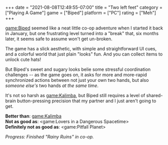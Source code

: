 +++
date = "2021-08-08T12:49:55-07:00"
title = "Two left feet"
category = ["Playing A Game"]
game = ["Biped"]
platform = ["PC"]
rating = ["Meh"]
+++

<game:Biped> seemed like a neat little co-op adventure when I started it back in January, but one frustrating level turned into a "break" that, six months later, it seems safe to assume won't get un-broken.

The game has a slick aesthetic, with simple and straightforward UI cues, and a colorful world that just plain "looks" fun.  And you can collect items to unlock cute hats!

But Biped's sweet and sugary looks belie some stressful coordination challenges -- as the game goes on, it asks for more and more-rapid synchronized actions between not just your own two hands, but also <i>someone else's</i> two hands <i>at the same time</i>.

It's not so harsh as <game:Kalimba>, but Biped still requires a level of shared-brain button-pressing precision that my partner and I just aren't going to get.

<b>Better than</b>: <game:Kalimba>  
<b>Not as good as</b>: <game:Lovers in a Dangerous Spacetime>  
<b>Definitely not as good as</b>: <game:Pitfall Planet>

<i>Progress: Finished "Rainy Ruins" in co-op.</i>
